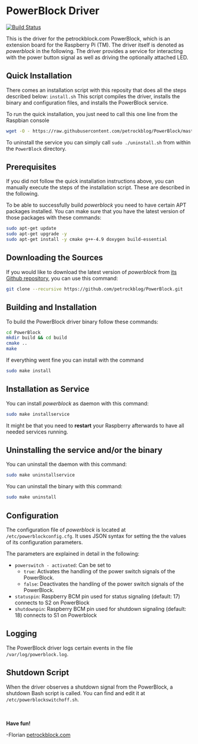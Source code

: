 PowerBlock Driver
=================

[![Build Status](https://travis-ci.org/petrockblog/PowerBlock.svg?branch=master)](https://travis-ci.org/petrockblog/PowerBlock)

This is the driver for the petrockblock.com PowerBlock, which is an extension board for the Raspberry Pi (TM). The driver itself is denoted as _powerblock_ in the following. The driver provides a service for interacting with the power button signal as well as driving the optionally attached LED.

## Quick Installation

There comes an installation script with this reposity that does all the steps described below: `install.sh` This script compiles the driver, installs the binary and configuration files, and installs the PowerBlock service. 

To run the quick installation, you just need to call this one line from the Raspbian console

```bash
wget -O - https://raw.githubusercontent.com/petrockblog/PowerBlock/master/install.sh | sudo bash
```

To uninstall the service you can simply call `sudo ./uninstall.sh` from within the `PowerBlock` directory.


## Prerequisites

If you did not follow the quick installation instructions above, you can manually execute the steps of the installation script. These are described in the following.

To be able to successfully build _powerblock_ you need to have certain APT packages installed. You can make sure that you have the latest version of those packages with these commands:

```bash
sudo apt-get update
sudo apt-get upgrade -y
sudo apt-get install -y cmake g++-4.9 doxygen build-essential
```

## Downloading the Sources

If you would like to download the latest version of _powerblock_ from [its Github repository](https://github.com/petrockblog/PowerBlock), you can use this command:
```bash
git clone --recursive https://github.com/petrockblog/PowerBlock.git
```

## Building and Installation

To build the PowerBlock driver binary follow these commands:
```bash
cd PowerBlock
mkdir build && cd build
cmake ..
make
```

If everything went fine you can install with the command
```bash
sudo make install
```

## Installation as Service

You can install _powerblock_ as daemon with this command:
```bash
sudo make installservice
```

It might be that you need to **restart** your Raspberry afterwards to have all needed services running.

## Uninstalling the service and/or the binary

You can uninstall the daemon with this command:
```bash
sudo make uninstallservice
```

You can uninstall the binary with this command:
```bash
sudo make uninstall
```

## Configuration

The configuration file of _powerblock_ is located at ```/etc/powerblockconfig.cfg```. It uses JSON syntax for setting the the values of its configuration parameters.

The parameters are explained in detail in the following:

 - ```powerswitch - activated```: Can be set to
     + ```true```: Activates the handling of the power switch signals of the PowerBlock.
     + ```false```: Deactivates the handling of the power switch signals of the PowerBlock.
 - ```statuspin```: Raspberry BCM pin used for status signaling (default: 17) connects to S2 on PowerBlock
 - ```shutdownpin```: Raspberry BCM pin used for shutdown signaling (default: 18) connects to S1 on Powerblock

## Logging

The PowerBlock driver logs certain events in the file `/var/log/powerblock.log`.

## Shutdown Script

When the driver observes a shutdown signal from the PowerBlock, a shutdown Bash script is called. You can find and edit it at `/etc/powerblockswitchoff.sh`.

<br><br>
__Have fun!__

-Florian [petrockblock.com](http://blog.petrockblock.com)

